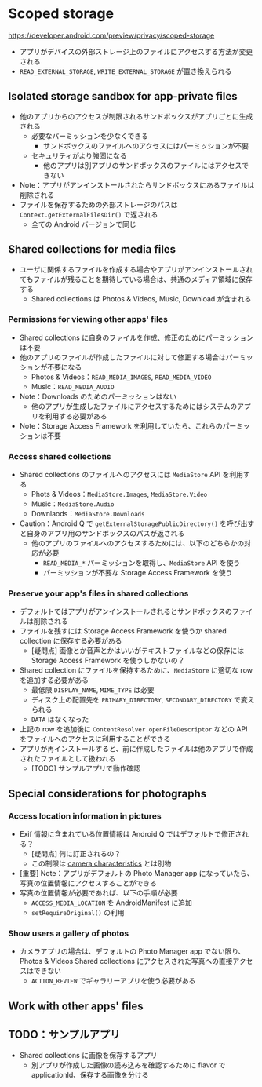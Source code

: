# Scoped storage

https://developer.android.com/preview/privacy/scoped-storage

* アプリがデバイスの外部ストレージ上のファイルにアクセスする方法が変更される
* `READ_EXTERNAL_STORAGE`, `WRITE_EXTERNAL_STORAGE` が置き換えられる

## Isolated storage sandbox for app-private files

* 他のアプリからのアクセスが制限されるサンドボックスがアプリごとに生成される
  * 必要なパーミッションを少なくできる
    * サンドボックスのファイルへのアクセスにはパーミッションが不要
  * セキュリティがより強固になる
    * 他のアプリは別アプリのサンドボックスのファイルにはアクセスできない
* Note：アプリがアンインストールされたらサンドボックスにあるファイルは削除される
* ファイルを保存するための外部ストレージのパスは `Context.getExternalFilesDir()` で返される
  * 全ての Android バージョンで同じ

## Shared collections for media files

* ユーザに関係するファイルを作成する場合やアプリがアンインストールされてもファイルが残ることを期待している場合は、共通のメディア領域に保存する
  * Shared collections は Photos & Videos, Music, Download が含まれる

### Permissions for viewing other apps' files

* Shared collections に自身のファイルを作成、修正のためにパーミッションは不要
* 他のアプリのファイルが作成したファイルに対して修正する場合はパーミッションが不要になる
  * Photos & Videos：`READ_MEDIA_IMAGES`, `READ_MEDIA_VIDEO`
  * Music：`READ_MEDIA_AUDIO`
* Note：Downloads のためのパーミッションはない
  * 他のアプリが生成したファイルにアクセスするためにはシステムのアプリを利用する必要がある
* Note：Storage Access Framework を利用していたら、これらのパーミッションは不要

### Access shared collections

* Shared collections のファイルへのアクセスには `MediaStore` API を利用する
  * Phots & Videos：`MediaStore.Images`, `MediaStore.Video`
  * Music：`MediaStore.Audio`
  * Downlaods：`MediaStore.Downloads`
* Caution：Android Q で `getExternalStoragePublicDirectory()` を呼び出すと自身のアプリ用のサンドボックスのパスが返される
  * 他のアプリのファイルへのアクセスするためには、以下のどちらかの対応が必要
    * `READ_MEDIA_*` パーミッションを取得し、`MediaStore` API を使う
    * パーミッションが不要な Storage Access Framework を使う

### Preserve your app's files in shared collections

* デフォルトではアプリがアンインストールされるとサンドボックスのファイルは削除される
* ファイルを残すには Storage Access Framework を使うか shared collection に保存する必要がある
  * [疑問点] 画像とか音声とかはいいがテキストファイルなどの保存には Storage Access Framework を使うしかないの？
* Shared collection にファイルを保持するために、`MediaStore` に適切な row を追加する必要がある
  * 最低限 `DISPLAY_NAME`, `MIME_TYPE` は必要
  * ディスク上の配置先を `PRIMARY_DIRECTORY`, `SECONDARY_DIRECTORY` で変えられる
  * `DATA` はなくなった
* 上記の row を追加後に `ContentResolver.openFileDescriptor` などの API をファイルへのアクセスに利用することができる
* アプリが再インストールすると、前に作成したファイルは他のアプリで作成されたファイルとして扱われる
  * [TODO] サンプルアプリで動作確認

## Special considerations for photographs

### Access location information in pictures

* Exif 情報に含まれている位置情報は Android Q ではデフォルトで修正される？
  * [疑問点] 何に訂正されるの？
  * この制限は [camera characteristics](https://developer.android.com/preview/privacy/camera-connectivity#camera-info-permission) とは別物
* [重要] Note：アプリがデフォルトの Photo Manager app になっていたら、写真の位置情報にアクセスすることができる
* 写真の位置情報が必要であれば、以下の手順が必要
  * `ACCESS_MEDIA_LOCATION` を AndroidManifest に追加
  * `setRequireOriginal()` の利用

### Show users a gallery of photos

* カメラアプリの場合は、デフォルトの Photo Manager app でない限り、Photos & Videos Shared collections にアクセスされた写真への直接アクセスはできない
  * `ACTION_REVIEW` でギャラリーアプリを使う必要がある

## Work with other apps' files




## TODO：サンプルアプリ

* Shared collections に画像を保存するアプリ
  * 別アプリが作成した画像の読み込みを確認するために flavor で applicationId、保存する画像を分ける
